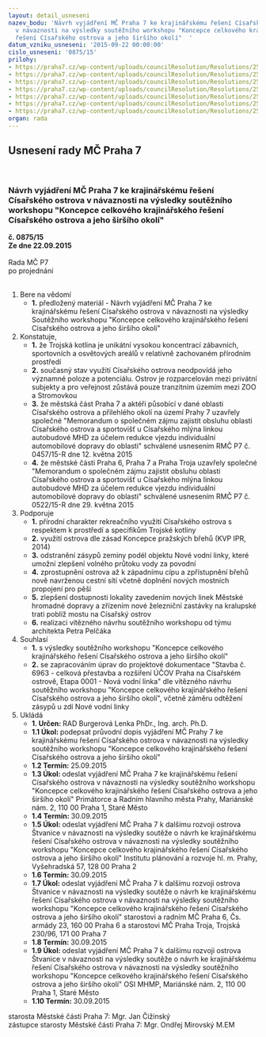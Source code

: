 ```yaml
---
layout: detail_usneseni
nazev_bodu: 'Návrh vyjádření MČ Praha 7 ke krajinářskému řešení Císařského ostrova
  v návaznosti na výsledky soutěžního workshopu "Koncepce celkového krajinářského
  řešení Císařského ostrova a jeho širšího okolí"  '
datum_vzniku_usneseni: '2015-09-22 00:00:00'
cislo_usneseni: '0875/15'
prilohy:
- https://praha7.cz/wp-content/uploads/councilResolution/Resolutions/25974/60-15-p1-duvod.doc
- https://praha7.cz/wp-content/uploads/councilResolution/Resolutions/25974/60-15-p2-dopis.doc
- https://praha7.cz/wp-content/uploads/councilResolution/Resolutions/25974/60-15-p3-cisarsky_ostrov.png
- https://praha7.cz/wp-content/uploads/councilResolution/Resolutions/25974/60-15-p4.pdf
- https://praha7.cz/wp-content/uploads/councilResolution/Resolutions/25974/60-15-p5.pdf
- https://praha7.cz/wp-content/uploads/councilResolution/Resolutions/25974/60-15-p6.pdf
- https://praha7.cz/wp-content/uploads/councilResolution/Resolutions/25974/60-15-p7.doc
organ: rada
---
```

<div id="ucUsn_pList" class="usn">
	<span><h2>Usnesení rady MČ Praha 7 </h2>
<br></span><div class="standBody">
<span><h3>Návrh vyjádření MČ Praha 7 ke krajinářskému řešení Císařského ostrova v návaznosti na výsledky soutěžního workshopu "Koncepce celkového krajinářského řešení Císařského ostrova a jeho širšího okolí"  </h3></span><div class="center">
		<strong>č. 0875/15</strong><br>
	</div>
<div class="center">
		<strong>Ze dne 22.09.2015</strong><br><br>
	</div>Rada MČ P7<br> po projednání<br><br><ol>
<li>Bere na vědomí<ul><li>
<strong>1.</strong> předložený materiál - Návrh vyjádření MČ Praha 7 ke krajinářskému řešení Císařského ostrova v návaznosti na výsledky Soutěžního workshopu "Koncepce celkového krajinářského řešení Císařského ostrova a jeho širšího okolí"</li></ul>
</li>
<li>Konstatuje,<ul>
<li>
<strong>1.</strong> že Trojská kotlina je unikátní vysokou koncentrací zábavních, sportovních  a osvětových areálů v relativně zachovaném přírodním prostředí </li>
<li>
<strong>2.</strong> současný stav využití Císařského ostrova neodpovídá jeho významné poloze  a potenciálu. Ostrov je rozparcelován mezi privátní subjekty a pro veřejnost zůstává pouze tranzitním územím mezi ZOO a Stromovkou</li>
<li>
<strong>3.</strong> že městská část Praha 7 a aktéři působící v dané oblasti Císařského ostrova  a přilehlého okolí na území Prahy 7 uzavřely společné "Memorandum o společném zájmu zajistit obsluhu oblasti Císařského ostrova a sportovišť u Císařského mlýna linkou autobudové MHD za účelem redukce vjezdu individuální automobilové dopravy do oblasti" schválené usnesením RMČ P7 č. 0457/15-R dne 12. května 2015</li>
<li>
<strong>4.</strong> že městské části Praha 6, Praha 7 a Praha Troja uzavřely společné "Memorandum o společném zájmu zajistit obsluhu oblasti Císařského ostrova a sportovišť u Císařského mlýna linkou autobudové MHD za účelem redukce vjezdu individuální automobilové dopravy do oblasti" schválené usnesením RMČ P7 č. 0522/15-R dne 29. května 2015   </li>
</ul>
</li>
<li>Podporuje<ul>
<li>
<strong>1.</strong> přírodní charakter rekreačního využití Císařského ostrova s respektem k prostředí a specifikům Trojské kotliny</li>
<li>
<strong>2.</strong> využití ostrova dle zásad Koncepce pražských břehů (KVP IPR, 2014)</li>
<li>
<strong>3.</strong> odstranění zásypů zeminy podél objektu Nové vodní linky, které umožní zlepšení volného průtoku vody za povodní</li>
<li>
<strong>4.</strong> zprostupnění ostrova až k západnímu cípu a zpřístupnění břehů nově navrženou cestní sítí včetně doplnění nových mostních propojení pro pěší</li>
<li>
<strong>5.</strong> zlepšení dostupnosti lokality zavedením nových linek Městské hromadné dopravy a zřízením nové železniční zastávky na kralupské trati poblíž mostu na Císařský ostrov </li>
<li>
<strong>6.</strong> realizaci vítězného návrhu soutěžního workshopu od týmu architekta Petra Pelčáka </li>
</ul>
</li>
<li>Souhlasí<ul>
<li>
<strong>1.</strong> s výsledky soutěžního workshopu "Koncepce celkového krajinářského řešení Císařského ostrova a jeho širšího okolí" </li>
<li>
<strong>2.</strong> se zapracováním úprav do projektové dokumentace "Stavba č. 6963 - celková přestavba a rozšíření ÚČOV Praha na Císařském ostrově, Etapa 0001 - Nová vodní linka" dle vítězného návrhu soutěžního workshopu "Koncepce celkového krajinářského řešení Císařského ostrova a jeho širšího okolí", včetně záměru odtěžení zásypů u zdí Nové vodní linky</li>
</ul>
</li>
<li>Ukládá<ul>
<li>
<strong>1. Určen: </strong>RAD Burgerová Lenka PhDr., Ing. arch. Ph.D.</li>
<li>
<strong>1.1 Úkol: </strong>podepsat průvodní dopis vyjádření MČ Prahy 7 ke krajinářskému řešení Císařského ostrova v návaznosti na výsledky soutěžního workshopu "Koncepce celkového krajinářského řešení Císařského ostrova a jeho širšího okolí"</li>
<li>
<strong>1.2 Termín: </strong>25.09.2015</li>
<li>
<strong>1.3 Úkol: </strong>odeslat vyjádření MČ Praha 7 ke krajinářskému řešení Císařského ostrova v návaznosti na výsledky soutěžního workshopu "Koncepce celkového krajinářského řešení Císařského ostrova a jeho širšího okolí" Primátorce a Radním hlavního města Prahy, Mariánské nám. 2, 110 00 Praha 1, Staré Město</li>
<li>
<strong>1.4 Termín: </strong>30.09.2015</li>
<li>
<strong>1.5 Úkol: </strong>odeslat vyjádření MČ Praha 7 k dalšímu rozvoji ostrova Štvanice v návaznosti na výsledky soutěže o návrh ke krajinářskému řešení Císařského ostrova v návaznosti na výsledky soutěžního workshopu "Koncepce celkového krajinářského řešení Císařského ostrova a jeho širšího okolí" Institutu plánování a rozvoje hl. m. Prahy, Vyšehradská 57, 128 00 Praha 2</li>
<li>
<strong>1.6 Termín: </strong>30.09.2015</li>
<li>
<strong>1.7 Úkol: </strong>odeslat vyjádření MČ Praha 7 k dalšímu rozvoji ostrova Štvanice v návaznosti na výsledky soutěže o návrh ke krajinářskému řešení Císařského ostrova v návaznosti na výsledky soutěžního workshopu "Koncepce celkového krajinářského řešení Císařského ostrova a jeho širšího okolí" starostovi a radním MČ Praha 6, Čs. armády 23, 160 00 Praha 6 a starostovi MČ Praha Troja, Trojská 230/96, 171 00 Praha 7</li>
<li>
<strong>1.8 Termín: </strong>30.09.2015</li>
<li>
<strong>1.9 Úkol: </strong>odeslat vyjádření MČ Praha 7 k dalšímu rozvoji ostrova Štvanice v návaznosti na výsledky soutěže o návrh ke krajinářskému řešení Císařského ostrova v návaznosti na výsledky soutěžního workshopu "Koncepce celkového krajinářského řešení Císařského ostrova a jeho širšího okolí" OSI MHMP, Mariánské nám. 2, 110 00 Praha 1, Staré Město</li>
<li>
<strong>1.10 Termín: </strong>30.09.2015</li>
</ul>
</li>
</ol>starosta Městské části Praha 7: Mgr. Jan Čižinský<br>zástupce starosty Městské části Praha 7: Mgr. Ondřej Mirovský M.EM 
</div>
</div>